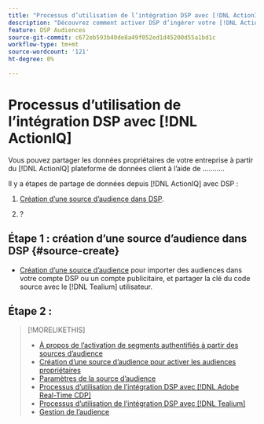 ```yaml
---
title: "Processus d’utilisation de l’intégration DSP avec [!DNL ActionIQ]"
description: "Découvrez comment activer DSP d’ingérer votre [!DNL ActionIQ] segments propriétaires."
feature: DSP Audiences
source-git-commit: c672eb593b40de8a49f052ed1d45200d55a1bd1c
workflow-type: tm+mt
source-wordcount: '121'
ht-degree: 0%

---
```


# Processus d’utilisation de l’intégration DSP avec [!DNL ActionIQ]

Vous pouvez partager les données propriétaires de votre entreprise à partir du [!DNL ActionIQ] plateforme de données client à l’aide de ........... <!-- fill in -->

Il y a <!-- NN --> étapes de partage de données depuis [!DNL ActionIQ] avec DSP :

1. [Création d’une source d’audience dans DSP](#source-create).

1. ?

## Étape 1 : création d’une source d’audience dans DSP {#source-create}

* [Création d’une source d’audience](source-create.md) pour importer des audiences dans votre compte DSP ou un compte publicitaire, et partager la clé du code source avec le [!DNL Tealium] utilisateur.

## Étape 2 :

>[!MORELIKETHIS]
>
>* [À propos de l’activation de segments authentifiés à partir des sources d’audience](/help/dsp/audiences/sources/source-about.md)
>* [Création d’une source d’audience pour activer les audiences propriétaires](source-create.md)
>* [Paramètres de la source d’audience](source-settings.md)
>* [Processus d’utilisation de l’intégration DSP avec [!DNL Adobe Real-Time CDP]](/help/dsp/audiences/sources/source-adobe-rtcdp.md)
>* [Processus d’utilisation de l’intégration DSP avec [!DNL Tealium]](/help/dsp/audiences/sources/source-tealium.md)
>* [Gestion de l’audience](/help/dsp/audiences/audience-about.md)
